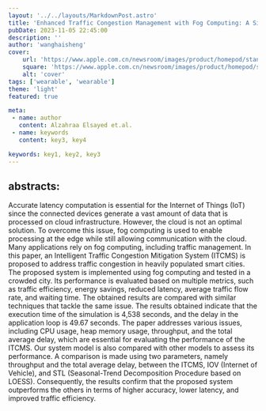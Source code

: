 ```yaml
---
layout: '../../layouts/MarkdownPost.astro'
title: 'Enhanced Traffic Congestion Management with Fog Computing: A Simulation-based Investigation using iFog-Simulator'
pubDate: 2023-11-05 22:45:00
description: ''
author: 'wanghaisheng'
cover:
    url: 'https://www.apple.com.cn/newsroom/images/product/homepod/standard/Apple-HomePod-hero-230118_big.jpg.large_2x.jpg'
    square: 'https://www.apple.com.cn/newsroom/images/product/homepod/standard/Apple-HomePod-hero-230118_big.jpg.large_2x.jpg'
    alt: 'cover'
tags: ['wearable', 'wearable'] 
theme: 'light'
featured: true

meta:
 - name: author
   content: Alzahraa Elsayed et.al.
 - name: keywords
   content: key3, key4

keywords: key1, key2, key3
---
```


## abstracts:
Accurate latency computation is essential for the Internet of Things (IoT) since the connected devices generate a vast amount of data that is processed on cloud infrastructure. However, the cloud is not an optimal solution. To overcome this issue, fog computing is used to enable processing at the edge while still allowing communication with the cloud. Many applications rely on fog computing, including traffic management. In this paper, an Intelligent Traffic Congestion Mitigation System (ITCMS) is proposed to address traffic congestion in heavily populated smart cities. The proposed system is implemented using fog computing and tested in a crowded city. Its performance is evaluated based on multiple metrics, such as traffic efficiency, energy savings, reduced latency, average traffic flow rate, and waiting time. The obtained results are compared with similar techniques that tackle the same issue. The results obtained indicate that the execution time of the simulation is 4,538 seconds, and the delay in the application loop is 49.67 seconds. The paper addresses various issues, including CPU usage, heap memory usage, throughput, and the total average delay, which are essential for evaluating the performance of the ITCMS. Our system model is also compared with other models to assess its performance. A comparison is made using two parameters, namely throughput and the total average delay, between the ITCMS, IOV (Internet of Vehicle), and STL (Seasonal-Trend Decomposition Procedure based on LOESS). Consequently, the results confirm that the proposed system outperforms the others in terms of higher accuracy, lower latency, and improved traffic efficiency.
